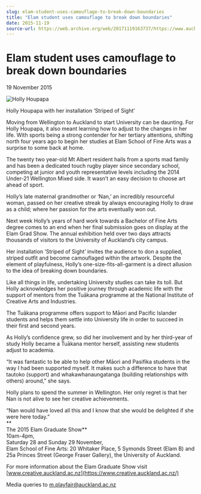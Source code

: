 ```yaml
---
slug: elam-student-uses-camouflage-to-break-down-boundaries
title: "Elam student uses camouflage to break down boundaries"
date: 2015-11-19
source-url: https://web.archive.org/web/20171119163737/https://www.auckland.ac.nz/en/about/news-events-and-notices/news/news-2015/11/elam-student-uses-camouflage-to-break-down-boundaries.html
---
```

Elam student uses camouflage to break down boundaries
=====================================================

19 November 2015

![Holly Houpapa](https://www.auckland.ac.nz/en/about/news-events-and-notices/news/news-2015/11/elam-student-uses-camouflage-to-break-down-boundaries/_jcr_content/par/textimage/image.img.jpg/1453431778419.jpg "Holly Houpapa")

Holly Houpapa with her installation ‘Striped of Sight’

Moving from Wellington to Auckland to start University can be daunting. For Holly Houpapa, it also meant learning how to adjust to the changes in her life. With sports being a strong contender for her tertiary attentions, shifting north four years ago to begin her studies at Elam School of Fine Arts was a surprise to some back at home.  

The twenty two year-old Mt Albert resident hails from a sports mad family and has been a dedicated touch rugby player since secondary school, competing at junior and youth representative levels including the 2014 Under-21 Wellington Mixed side. It wasn’t an easy decision to choose art ahead of sport.

Holly’s late maternal grandmother or ‘Nan,’ an incredibly resourceful woman, passed on her creative streak by always encouraging Holly to draw as a child; where her passion for the arts eventually won out.

Next week Holly’s years of hard work towards a Bachelor of Fine Arts degree comes to an end when her final submission goes on display at the Elam Grad Show. The annual exhibition held over two days attracts thousands of visitors to the University of Auckland’s city campus.

Her installation ‘Striped of Sight’ invites the audience to don a supplied, striped outfit and become camouflaged within the artwork. Despite the element of playfulness, Holly’s one-size-fits-all-garment is a direct allusion to the idea of breaking down boundaries.

Like all things in life, undertaking University studies can take its toll. But Holly acknowledges her positive journey through academic life with the support of mentors from the Tuākana programme at the National Institute of Creative Arts and Industries.

The Tuākana programme offers support to Māori and Pacific Islander students and helps them settle into University life in order to succeed in their first and second years.

As Holly’s confidence grew, so did her involvement and by her third-year of study Holly became a Tuākana mentor herself, assisting new students adjust to academia.

“It was fantastic to be able to help other Māori and Pasifika students in the way I had been supported myself. It makes such a difference to have that tautoko (support) and whakawhanaungatanga (building relationships with others) around,” she says.

Holly plans to spend the summer in Wellington. Her only regret is that her Nan is not alive to see her creative achievements.

“Nan would have loved all this and I know that she would be delighted if she were here today.”  
**  
The 2015 Elam Graduate Show**  
10am-4pm,  
Saturday 28 and Sunday 29 November,  
Elam School of Fine Arts: 20 Whitaker Place, 5 Symonds Street (Elam B) and 25a Princes Street (George Fraser Gallery), the University of Auckland.  

For more information about the Elam Graduate Show visit [www.creative.auckland.ac.nz](https://www.creative.auckland.ac.nz/)  
  
Media queries to [m.playfair@auckland.ac.nz](mailto:m.playfair@auckland.ac.nz)